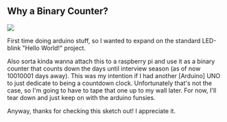 ## Why a Binary Counter?

<img src="binaryCounter.gif"/>

First time doing arduino stuff, so I wanted to expand on the standard LED-blink "Hello World!"
project.

Also sorta kinda wanna attach this to a raspberry pi and use it as a binary counter that counts
down the days until interview season (as of now 10010001 days away). This was my intention if I 
had another [Arduino] UNO to just dedicate to being a countdown clock. Unfortunately that's not
the case, so I'm going to have to tape that one up to my wall later. For now, I'll tear down
and just keep on with the arduino funsies.

Anyway, thanks for checking this sketch out! I appreciate it.
